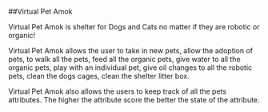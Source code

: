 ##Virtual Pet Amok


Virtual Pet Amok is shelter for Dogs and Cats no matter if they are robotic or organic!

Virtual Pet Amok allows the user to take in new pets, allow the adoption of pets, to walk all the pets, feed all the organic pets, give water to all the organic pets, play with an individual pet, give oil changes to all the robotic pets, clean the dogs cages, clean the shelter litter box.

Virtual Pet Amok also allows the users to keep track of all the pets attributes. The higher the attribute score the better the state of the attribute.